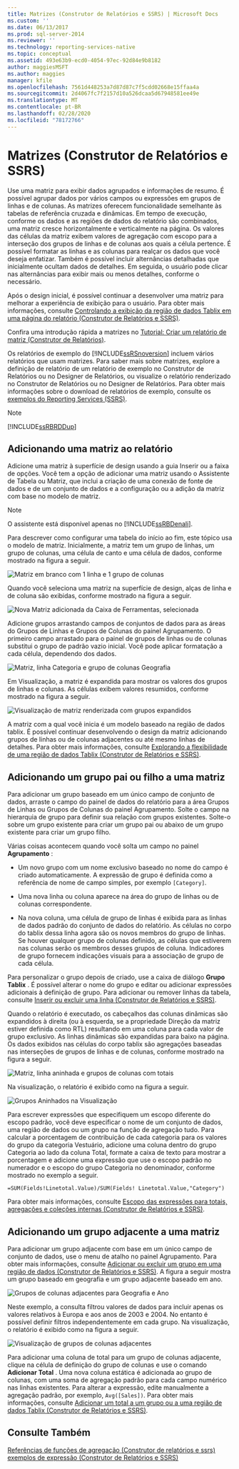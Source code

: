 ```yaml
---
title: Matrizes (Construtor de Relatórios e SSRS) | Microsoft Docs
ms.custom: ''
ms.date: 06/13/2017
ms.prod: sql-server-2014
ms.reviewer: ''
ms.technology: reporting-services-native
ms.topic: conceptual
ms.assetid: 493e63b9-ecd0-4054-97ec-92d84e9b8182
author: maggiesMSFT
ms.author: maggies
manager: kfile
ms.openlocfilehash: 7561d448253a7d87d87c7f5cdd02668e15ffaa4a
ms.sourcegitcommit: 2d4067fc7f2157d10a526dcaa5d67948581ee49e
ms.translationtype: MT
ms.contentlocale: pt-BR
ms.lasthandoff: 02/28/2020
ms.locfileid: "78172766"
---
```

# <a name="matrices-report-builder-and-ssrs"></a>Matrizes (Construtor de Relatórios e SSRS)
  Use uma matriz para exibir dados agrupados e informações de resumo. É possível agrupar dados por vários campos ou expressões em grupos de linhas e de colunas. As matrizes oferecem funcionalidade semelhante às tabelas de referência cruzada e dinâmicas. Em tempo de execução, conforme os dados e as regiões de dados do relatório são combinados, uma matriz cresce horizontalmente e verticalmente na página. Os valores das células da matriz exibem valores de agregação com escopo para a interseção dos grupos de linhas e de colunas aos quais a célula pertence. É possível formatar as linhas e as colunas para realçar os dados que você deseja enfatizar. Também é possível incluir alternâncias detalhadas que inicialmente ocultam dados de detalhes. Em seguida, o usuário pode clicar nas alternâncias para exibir mais ou menos detalhes, conforme o necessário.

 Após o design inicial, é possível continuar a desenvolver uma matriz para melhorar a experiência de exibição para o usuário. Para obter mais informações, consulte [Controlando a exibição da região de dados Tablix em uma página do relatório &#40;Construtor de Relatórios e SSRS&#41;](controlling-the-tablix-data-region-display-on-a-report-page.md).

 Confira uma introdução rápida a matrizes no [Tutorial: Criar um relatório de matriz &#40;Construtor de Relatórios&#41;](../tutorial-creating-a-matrix-report-report-builder.md).

 Os relatórios de exemplo do [!INCLUDE[ssRSnoversion](../../includes/ssrsnoversion-md.md)] incluem vários relatórios que usam matrizes. Para saber mais sobre matrizes, explore a definição de relatório de um relatório de exemplo no Construtor de Relatórios ou no Designer de Relatórios, ou visualize o relatório renderizado no Construtor de Relatórios ou no Designer de Relatórios. Para obter mais informações sobre o download de relatórios de exemplo, consulte os [exemplos do Reporting Services (SSRS)](https://go.microsoft.com/fwlink/?LinkID=198283).

> [!NOTE]
>  [!INCLUDE[ssRBRDDup](../../includes/ssrbrddup-md.md)]

##  <a name="AddingMatrix"></a> Adicionando uma matriz ao relatório
 Adicione uma matriz à superfície de design usando a guia Inserir ou a faixa de opções. Você tem a opção de adicionar uma matriz usando o Assistente de Tabela ou Matriz, que inclui a criação de uma conexão de fonte de dados e de um conjunto de dados e a configuração ou a adição da matriz com base no modelo de matriz.

> [!NOTE]
>  O assistente está disponível apenas no [!INCLUDE[ssRBDenali](../../includes/ssrbdenali-md.md)].

 Para descrever como configurar uma tabela do início ao fim, este tópico usa o modelo de matriz.  Inicialmente, a matriz tem um grupo de linhas, um grupo de colunas, uma célula de canto e uma célula de dados, conforme mostrado na figura a seguir.

 ![Matriz em branco com 1 linha e 1 grupo de colunas](../media/rs-matrixtemplatenew.gif "Matriz em branco com 1 linha e 1 grupo de colunas")

 Quando você seleciona uma matriz na superfície de design, alças de linha e de coluna são exibidas, conforme mostrado na figura a seguir.

 ![Nova Matriz adicionada da Caixa de Ferramentas, selecionada](../media/rs-matrixtemplatenewselected.gif "Nova Matriz adicionada da Caixa de Ferramentas, selecionada")

 Adicione grupos arrastando campos de conjuntos de dados para as áreas do Grupos de Linhas e Grupos de Colunas do painel Agrupamento. O primeiro campo arrastado para o painel de grupos de linhas ou de colunas substitui o grupo de padrão vazio inicial. Você pode aplicar formatação a cada célula, dependendo dos dados.

 ![Matriz, linha Categoria e grupo de colunas Geografia](../media/rs-basicmatrixdesign.gif "Matriz, linha Categoria e grupo de colunas Geografia")

 Em Visualização, a matriz é expandida para mostrar os valores dos grupos de linhas e colunas. As células exibem valores resumidos, conforme mostrado na figura a seguir.

 ![Visualização de matriz renderizada com grupos expandidos](../media/rs-basicmatrixpreview.gif "Visualização de matriz renderizada com grupos expandidos")

 A matriz com a qual você inicia é um modelo baseado na região de dados tablix. É possível continuar desenvolvendo o design da matriz adicionando grupos de linhas ou de colunas adjacentes ou até mesmo linhas de detalhes. Para obter mais informações, consulte [Explorando a flexibilidade de uma região de dados Tablix &#40;Construtor de Relatórios e SSRS&#41;](exploring-the-flexibility-of-a-tablix-data-region-report-builder-and-ssrs.md).

##  <a name="AddingParentGroupChild"></a> Adicionando um grupo pai ou filho a uma matriz
 Para adicionar um grupo baseado em um único campo de conjunto de dados, arraste o campo do painel de dados do relatório para a área Grupos de Linhas ou Grupos de Colunas do painel Agrupamento. Solte o campo na hierarquia de grupo para definir sua relação com grupos existentes. Solte-o sobre um grupo existente para criar um grupo pai ou abaixo de um grupo existente para criar um grupo filho.

 Várias coisas acontecem quando você solta um campo no painel **Agrupamento** :

-   Um novo grupo com um nome exclusivo baseado no nome do campo é criado automaticamente. A expressão de grupo é definida como a referência de nome de campo simples, por exemplo `[Category]`.

-   Uma nova linha ou coluna aparece na área do grupo de linhas ou de colunas correspondente.

-   Na nova coluna, uma célula de grupo de linhas é exibida para as linhas de dados padrão do conjunto de dados do relatório. As células no corpo do tablix dessa linha agora são os novos membros do grupo de linhas. Se houver qualquer grupo de colunas definido, as células que estiverem nas colunas serão os membros desses grupos de coluna. Indicadores de grupo fornecem indicações visuais para a associação de grupo de cada célula.

 Para personalizar o grupo depois de criado, use a caixa de diálogo **Grupo Tablix** . É possível alterar o nome do grupo e editar ou adicionar expressões adicionais à definição de grupo. Para adicionar ou remover linhas da tabela, consulte [Inserir ou excluir uma linha &#40;Construtor de Relatórios e SSRS&#41;](insert-or-delete-a-row-report-builder-and-ssrs.md).

 Quando o relatório é executado, os cabeçalhos das colunas dinâmicas são expandidos à direita (ou à esquerda, se a propriedade Direção da matriz estiver definida como RTL) resultando em uma coluna para cada valor de grupo exclusivo. As linhas dinâmicas são expandidas para baixo na página. Os dados exibidos nas células do corpo tablix são agregações baseadas nas interseções de grupos de linhas e de colunas, conforme mostrado na figura a seguir.

 ![Matriz, linha aninhada e grupos de colunas com totais](../media/rs-basicmatrixnestedgroupstotalsdesign.gif "Matriz, linha aninhada e grupos de colunas com totais")

 Na visualização, o relatório é exibido como na figura a seguir.

 ![Grupos Aninhados na Visualização](../media/rs-basicmatrixnestedgroupstotalspreview.gif "Grupos Aninhados na Visualização")

 Para escrever expressões que especifiquem um escopo diferente do escopo padrão, você deve especificar o nome de um conjunto de dados, uma região de dados ou um grupo na função de agregação tudo. Para calcular a porcentagem de contribuição de cada categoria para os valores do grupo da categoria Vestuário, adicione uma coluna dentro do grupo Categoria ao lado da coluna Total, formate a caixa de texto para mostrar a porcentagem e adicione uma expressão que use o escopo padrão no numerador e o escopo do grupo Categoria no denominador, conforme mostrado no exemplo a seguir.

 `=SUM(Fields!Linetotal.Value)/SUM(Fields! Linetotal.Value,"Category")`

 Para obter mais informações, consulte [Escopo das expressões para totais, agregações e coleções internas &#40;Construtor de Relatórios e SSRS&#41;](expression-scope-for-totals-aggregates-and-built-in-collections.md).

##  <a name="AddingAdjacentGroup"></a> Adicionando um grupo adjacente a uma matriz
 Para adicionar um grupo adjacente com base em um único campo de conjunto de dados, use o menu de atalho no painel Agrupamento. Para obter mais informações, consulte [Adicionar ou excluir um grupo em uma região de dados &#40;Construtor de Relatórios e SSRS&#41;](add-or-delete-a-group-in-a-data-region-report-builder-and-ssrs.md). A figura a seguir mostra um grupo baseado em geografia e um grupo adjacente baseado em ano.

 ![Grupos de colunas adjacentes para Geografia e Ano](../media/rs-basicmatrixadjacentgroupsdesign.gif "Grupos de colunas adjacentes para Geografia e Ano")

 Neste exemplo, a consulta filtrou valores de dados para incluir apenas os valores relativos à Europa e aos anos de 2003 e 2004. No entanto é possível definir filtros independentemente em cada grupo. Na visualização, o relatório é exibido como na figura a seguir.

 ![Visualização de grupos de colunas adjacentes](../media/rs-basicmatrixadjacentgroupspreview.gif "Visualização de grupos de colunas adjacentes")

 Para adicionar uma coluna de total para um grupo de colunas adjacente, clique na célula de definição do grupo de colunas e use o comando **Adicionar Total** . Uma nova coluna estática é adicionada ao grupo de colunas, com uma soma de agregação padrão para cada campo numérico nas linhas existentes. Para alterar a expressão, edite manualmente a agregação padrão, por exemplo, `Avg([Sales])`. Para obter mais informações, consulte [Adicionar um total a um grupo ou a uma região de dados Tablix &#40;Construtor de Relatórios e SSRS&#41;](add-a-total-to-a-group-or-tablix-data-region-report-builder-and-ssrs.md).

## <a name="see-also"></a>Consulte Também
 [Referências de funções de agregação &#40;Construtor de relatórios e ssrs&#41;](report-builder-functions-aggregate-functions-reference.md) [exemplos de expressão &#40;Construtor de Relatórios e SSRS&#41;](expression-examples-report-builder-and-ssrs.md)


